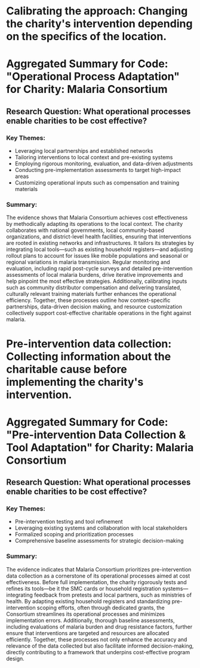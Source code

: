 # Calibrating the approach: Changing the charity's intervention depending on the specifics of the location.
# Aggregated Summary for Code: "Operational Process Adaptation" for Charity: Malaria Consortium

## Research Question: What operational processes enable charities to be cost effective?

### Key Themes:
- Leveraging local partnerships and established networks
- Tailoring interventions to local context and pre-existing systems
- Employing rigorous monitoring, evaluation, and data-driven adjustments
- Conducting pre-implementation assessments to target high-impact areas
- Customizing operational inputs such as compensation and training materials

### Summary:
The evidence shows that Malaria Consortium achieves cost effectiveness by methodically adapting its operations to the local context. The charity collaborates with national governments, local community-based organizations, and district-level health facilities, ensuring that interventions are rooted in existing networks and infrastructures. It tailors its strategies by integrating local tools—such as existing household registers—and adjusting rollout plans to account for issues like mobile populations and seasonal or regional variations in malaria transmission. Regular monitoring and evaluation, including rapid post-cycle surveys and detailed pre-intervention assessments of local malaria burdens, drive iterative improvements and help pinpoint the most effective strategies. Additionally, calibrating inputs such as community distributor compensation and delivering translated, culturally relevant training materials further enhances the operational efficiency. Together, these processes outline how context-specific partnerships, data-driven decision making, and resource customization collectively support cost-effective charitable operations in the fight against malaria.

# Pre-intervention data collection: Collecting information about the charitable cause before implementing the charity's intervention.
# Aggregated Summary for Code: "Pre-intervention Data Collection & Tool Adaptation" for Charity: Malaria Consortium

## Research Question: What operational processes enable charities to be cost effective?

### Key Themes:
- Pre-intervention testing and tool refinement
- Leveraging existing systems and collaboration with local stakeholders
- Formalized scoping and prioritization processes
- Comprehensive baseline assessments for strategic decision-making

### Summary:
The evidence indicates that Malaria Consortium prioritizes pre-intervention data collection as a cornerstone of its operational processes aimed at cost effectiveness. Before full implementation, the charity rigorously tests and refines its tools—be it the SMC cards or household registration systems—integrating feedback from pretests and local partners, such as ministries of health. By adapting existing household registers and standardizing pre-intervention scoping efforts, often through dedicated grants, the Consortium streamlines its operational processes and minimizes implementation errors. Additionally, thorough baseline assessments, including evaluations of malaria burden and drug resistance factors, further ensure that interventions are targeted and resources are allocated efficiently. Together, these processes not only enhance the accuracy and relevance of the data collected but also facilitate informed decision-making, directly contributing to a framework that underpins cost-effective program design.